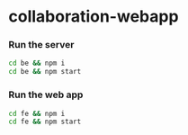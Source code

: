 # collaboration-webapp


### Run the server
```bash
cd be && npm i
cd be && npm start
```


### Run the web app
```bash
cd fe && npm i
cd fe && npm start
```
